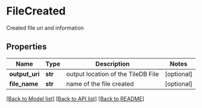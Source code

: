 # FileCreated

Created file uri and information
## Properties
Name | Type | Description | Notes
------------ | ------------- | ------------- | -------------
**output_uri** | **str** | output location of the TileDB File | [optional] 
**file_name**  | **str** | name of the file created | [optional] 

[[Back to Model list]](../README.md#documentation-for-models) [[Back to API list]](../README.md#documentation-for-api-endpoints) [[Back to README]](../README.md)


